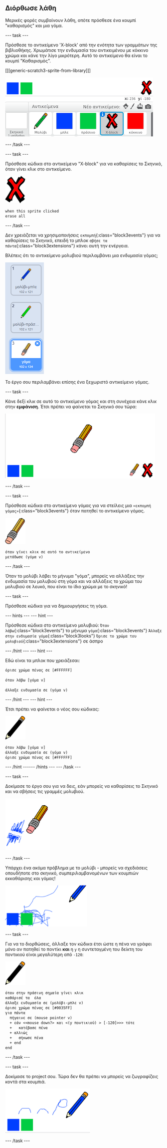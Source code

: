 ## Διόρθωσε λάθη

Μερικές φορές συμβαίνουν λάθη, οπότε πρόσθεσε ένα κουμπί "καθαρισμός" και μια γόμα.

--- task ---

Πρόσθεσε το αντικείμενο 'X-block' από την ενότητα των γραμμάτων της βιβλιοθήκης. Χρωμάτισε την ενδυμασία του αντικειμένου με κόκκινο χρώμα και κάνε την λίγο μικρότερη. Αυτό το αντικείμενο θα είναι το κουμπί "Καθαρισμός".

[[[generic-scratch3-sprite-from-library]]]

![screenshot](images/paint-x.png)

--- /task ---

--- task ---

Πρόσθεσε κώδικα στο αντικείμενο "X-block" για να καθαρίσεις το Σκηνικό, όταν γίνει κλικ στο αντικείμενο.

![σταυρός](images/cross.png)

```blocks3
when this sprite clicked
erase all
```

--- /task ---

Δεν χρειάζεται να χρησιμοποιήσεις `εκπομπή`{:class="block3events"} για να καθαρίσεις το Σκηνικό, επειδή το μπλοκ `σβήσε τα πάντα`{:class="block3extensions"} κάνει αυτή την ενέργεια.

Βλέπεις ότι το αντικείμενο μολυβιού περιλαμβάνει μια ενδυμασία γόμας;

![screenshot](images/paint-eraser-costume.png)

Το έργο σου περιλαμβάνει επίσης ένα ξεχωριστό αντικείμενο γόμας.

--- task ---

Κάνε δεξί κλικ σε αυτό το αντικείμενο γόμας και στη συνέχεια κάνε κλικ στην **εμφάνιση**. Έτσι πρέπει να φαίνεται το Σκηνικό σου τώρα:

![screenshot](images/paint-eraser-stage.png)

--- /task ---

--- task ---

Πρόσθεσε κώδικα στο αντικείμενο γόμας για να στείλεις μια `«εκπομπή γόμας»`{:class="block3events"} όταν πατηθεί το αντικείμενο γόμας.

![γόμα](images/eraser.png)

```blocks3
όταν γίνει κλικ σε αυτό το αντικείμενο
μετάδωσε (γόμα v)
```

--- /task ---

Όταν το μολύβι λάβει το μήνυμα "γόμα", μπορείς να αλλάξεις την ενδυμασία του μολυβιού στη γόμα και να αλλάξεις το χρώμα του μολυβιού σε λευκό, που είναι το ίδιο χρώμα με το σκηνικό!

--- task ---

Πρόσθεσε κώδικα για να δημιουργήσεις τη γόμα.

--- hints ---
 --- hint ---

Πρόσθεσε κώδικα στο αντικείμενο μολυβιού: `Όταν λάβω`{:class="block3events"} το μήνυμα `γόμα`{:class="block3events"} `Άλλαξε στην ενδυμασία γόμα`{:class="block3looks"} `Όρισε το χρώμα του μολυβιού`{:class="block3extensions"} σε άσπρο

--- /hint --- --- hint ---

Εδώ είναι τα μπλοκ που χρειάζεσαι:

```blocks3
όρισε χρώμα πένας σε [#FFFFFF]

όταν λάβω [γόμα v]

άλλαξε ενδυμασία σε (γόμα v)
```

--- /hint --- --- hint ---

Έτσι πρέπει να φαίνεται ο νέος σου κώδικας:

![μολύβι](images/pencil.png)

```blocks3
όταν λάβω [γόμα v]
άλλαξε ενδυμασία σε (γόμα v)
όρισε χρώμα πένας σε [#FFFFFF]
```

--- /hint ------ /hints --- --- /task ---

--- task ---

Δοκίμασε το έργο σου για να δεις, εάν μπορείς να καθαρίσεις το Σκηνικό και να σβήσεις τις γραμμές μολυβιού.

![screenshot](images/paint-erase-test.png)

--- /task ---

Υπάρχει ένα ακόμα πρόβλημα με το μολύβι - μπορείς να σχεδιάσεις οπουδήποτε στο σκηνικό, συμπεριλαμβανομένων των κουμπιών εκκαθάρισης και γόμας!

![screenshot](images/paint-draw-problem.png)

--- task ---

Για να το διορθώσεις, άλλαξε τον κώδικα έτσι ώστε η πένα να γράφει μόνο αν πατηθεί το ποντίκι **και** η `y` η συντεταγμένη του δείκτη του ποντικιού είναι μεγαλύτερη από `-120`:

![μολύβι](images/pencil.png)

```blocks3
όταν στην πράσινη σημαία γίνει κλικ
καθάρισέ τα  όλα
άλλαξε ενδυμασία σε (μολύβι-μπλε v)
όρισε χρώμα πένας σε [#0035FF]
για πάντα 
  πήγαινε σε (mouse pointer v)
  + εάν <<mouse down?> και <(y ποντικιού) > [-120]>>> τότε 
  +   κατέβασε πένα
  + αλλιώς 
  +   σήκωσε πένα
  + end
end
```

--- /task ---

--- task ---

Δοκίμασε το project σου. Τώρα δεν θα πρέπει να μπορείς να ζωγραφίζεις κοντά στα κουμπιά.

![screenshot](images/paint-fixed.png)

--- /task ---